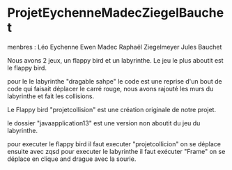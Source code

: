 # ProjetEychenneMadecZiegelBauchet
menbres : 
Léo Eychenne
Ewen Madec 
Raphaël Ziegelmeyer
Jules Bauchet

Nous avons 2 jeux, un flappy bird et un labyrinthe. Le jeu le plus aboutit est le flappy bird.

pour le le labyrinthe "dragable sahpe" le code est une reprise d'un bout de code qui faisait déplacer le carré rouge, nous avons rajouté les murs du labyrinthe et fait les collisions.

Le Flappy bird "projetcollision" est une création originale de notre projet.


le dossier "javaapplication13" est une version non aboutit du jeu du labyrinthe.


pour executer le flappy bird il faut executer "projetcollicion" on se déplace ensuite avec zqsd
pour executer le labyrinthe il faut exécuter "Frame" on se déplace en clique and drague avec la sourie.
